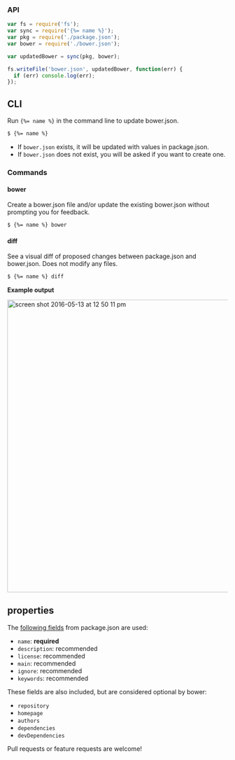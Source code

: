 ### API

```js
var fs = require('fs');
var sync = require('{%= name %}');
var pkg = require('./package.json');
var bower = require('./bower.json');

var updatedBower = sync(pkg, bower);

fs.writeFile('bower.json', updatedBower, function(err) {
  if (err) console.log(err);
});
```

## CLI

Run `{%= name %}` in the command line to update bower.json.

```sh
$ {%= name %}
```

- If `bower.json` exists, it will be updated with values in package.json.
- If `bower.json` does not exist, you will be asked if you want to create one.

### Commands

#### bower

Create a bower.json file and/or update the existing bower.json without prompting you for feedback. 

```sh
$ {%= name %} bower
```

#### diff

See a visual diff of proposed changes between package.json and bower.json. Does not modify any files.

```sh
$ {%= name %} diff
```

**Example output**

<img width="669" alt="screen shot 2016-05-13 at 12 50 11 pm" src="https://cloud.githubusercontent.com/assets/383994/15255318/54996aa2-1909-11e6-99a3-90f6129dd7da.png">

## properties

The [following fields](https://github.com/bower/bower.json-spec) from package.json are used:

- `name`: **required**
- `description`: recommended
- `license`: recommended
- `main`: recommended
- `ignore`: recommended
- `keywords`: recommended

These fields are also included, but are considered optional by bower:

- `repository`
- `homepage`
- `authors`
- `dependencies`
- `devDependencies`

Pull requests or feature requests are welcome!
